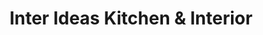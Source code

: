 ---
title: "Inter Ideas Kitchen & Interior"
url: /karachi/inter-ideas-kitchen-und-interior/
shop: Möbel
---